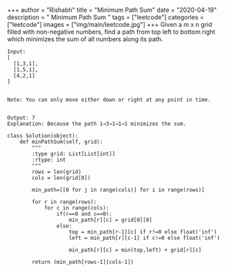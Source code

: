 +++
author = "Rishabh"
title = "Minimum Path Sum"
date = "2020-04-19"
description = " Minimum Path Sum "
tags = ["leetcode"]
categories = ["leetcode"]
images  = ["img/main/leetcode.jpg"]
+++
Given a m x n grid filled with non-negative numbers, find a path from top left to bottom right which minimizes the sum of all numbers along its path.

```
Input:
[
  [1,3,1],
  [1,5,1],
  [4,2,1]
]


Note: You can only move either down or right at any point in time.


Output: 7
Explanation: Because the path 1→3→1→1→1 minimizes the sum.

```

```
class Solution(object):
    def minPathSum(self, grid):
        """
        :type grid: List[List[int]]
        :rtype: int
        """
        rows = len(grid)
        cols = len(grid[0])
        
        min_path=[[0 for j in range(cols)] for i in range(rows)]
        
        for r in range(rows):
            for c in range(cols):
                if(r==0 and c==0):
                    min_path[r][c] = grid[0][0]
                else:
                    top = min_path[r-1][c] if r!=0 else float('inf')
                    left = min_path[r][c-1] if c!=0 else float('inf')
                        
                    min_path[r][c] = min(top,left) + grid[r][c]
                    
        return (min_path[rows-1][cols-1])
                        
                    
                    
                
```